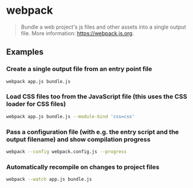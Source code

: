 # webpack

> Bundle a web project's js files and other assets into a single output file. More information: <https://webpack.js.org>.

## Examples

### Create a single output file from an entry point file

```bash
webpack app.js bundle.js
```

### Load CSS files too from the JavaScript file (this uses the CSS loader for CSS files)

```bash
webpack app.js bundle.js --module-bind 'css=css'
```

### Pass a configuration file (with e.g. the entry script and the output filename) and show compilation progress

```bash
webpack --config webpack.config.js --progress
```

### Automatically recompile on changes to project files

```bash
webpack --watch app.js bundle.js
```
